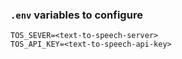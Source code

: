 ### `.env` variables to configure

```
TOS_SEVER=<text-to-speech-server>
TOS_API_KEY=<text-to-speech-api-key>
```
